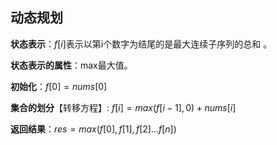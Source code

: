 ## 动态规划

**状态表示**：$f[i]$表示以第i个数字为结尾的是最大连续子序列的总和 。

**状态表示的属性**：max最大值。

**初始化**：$f[0] = nums[0]$

**集合的划分**【转移方程】: $f[i] = max(f[i - 1], 0)+ nums[i]$

**返回结果**：$res = max(f[0],f[1],f[2]...f[n])$
